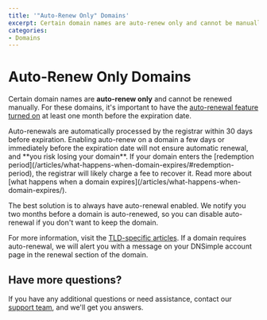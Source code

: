 ```yaml
---
title: '"Auto-Renew Only" Domains'
excerpt: Certain domain names are auto-renew only and cannot be manually renewed.
categories:
- Domains
---
```


# Auto-Renew Only Domains

Certain domain names are **auto-renew only** and cannot be renewed manually. For these domains, it's important to have the [auto-renewal feature turned on](/articles/domain-auto-renewal) at least one month before the expiration date.

<warning>
Auto-renewals are automatically processed by the registrar within 30 days before expiration. Enabling auto-renew on a domain a few days or immediately before the expiration date will not ensure automatic renewal, and **you risk losing your domain**. If your domain enters the [redemption period](/articles/what-happens-when-domain-expires/#redemption-period), the registrar will likely charge a fee to recover it. Read more about [what happens when a domain expires](/articles/what-happens-when-domain-expires/). 
</warning>

The best solution is to always have auto-renewal enabled. We notify you two months before a domain is auto-renewed, so you can disable auto-renewal if you don't want to keep the domain.

For more information, visit the [TLD-specific articles](/categories/domains/). If a domain requires auto-renewal, we will alert you with a message on your DNSimple account page in the renewal section of the domain.

## Have more questions? 

If you have any additional questions or need assistance, contact our [support team](https://dnsimple.com/feedback), and we'll get you answers.
